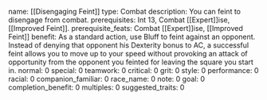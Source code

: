name: [[Disengaging Feint]]
type: Combat
description: You can feint to disengage from combat.
prerequisites: Int 13, Combat [[Expert]]ise, [[Improved Feint]].
prerequisite_feats: Combat [[Expert]]ise, [[Improved Feint]]
benefit: As a standard action, use Bluff to feint against an opponent. Instead of denying that opponent his Dexterity bonus to AC, a successful feint allows you to move up to your speed without provoking an attack of opportunity from the opponent you feinted for leaving the square you start in.
normal: 0
special: 0
teamwork: 0
critical: 0
grit: 0
style: 0
performance: 0
racial: 0
companion_familiar: 0
race_name: 0
note: 0
goal: 0
completion_benefit: 0
multiples: 0
suggested_traits: 0
